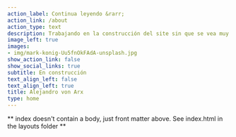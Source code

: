 ```yaml
---
action_label: Continua leyendo &rarr;
action_link: /about
action_type: text
description: Trabajando en la construcción del site sin que se vea muy feo.
image_left: true
images:
- img/mark-konig-Uu5fnOkFAdA-unsplash.jpg
show_action_link: false
show_social_links: true
subtitle: En construcción
text_align_left: false
text_align_left: true
title: Alejandro von Arx
type: home
---
```


\*\* index doesn't contain a body, just front matter above. See index.html in the layouts folder \*\*
